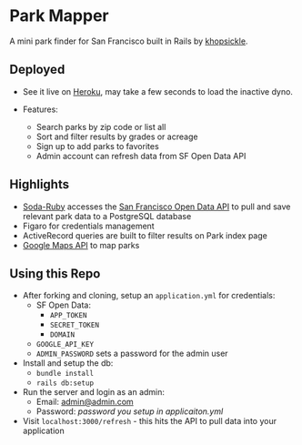 # Park Mapper

A mini park finder for San Francisco built in Rails by [khopsickle](https://github.com/khopsickle/).

## Deployed

- See it live on [Heroku](https://park-mapper.herokuapp.com/), may take a few seconds to load the inactive dyno.

- Features:
  - Search parks by zip code or list all
  - Sort and filter results by grades or acreage
  - Sign up to add parks to favorites
  - Admin account can refresh data from SF Open Data API

## Highlights

- [Soda-Ruby](https://github.com/socrata/soda-ruby) accesses the [San Francisco Open Data API](https://data.sfgov.org) to pull and save relevant park data to a PostgreSQL database
- Figaro for credentials management
- ActiveRecord queries are built to filter results on Park index page
- [Google Maps API](https://developers.google.com/maps/) to map parks

## Using this Repo

- After forking and cloning, setup an `application.yml` for credentials:
  - SF Open Data:
    - `APP_TOKEN`
    - `SECRET_TOKEN`
    - `DOMAIN`
  - `GOOGLE_API_KEY`
  - `ADMIN_PASSWORD` sets a password for the admin user
- Install and setup the db:
  - `bundle install`
  - `rails db:setup`
- Run the server and login as an admin:
  - Email: admin@admin.com
  - Password: *password you setup in applicaiton.yml*
- Visit `localhost:3000/refresh` - this hits the API to pull data into your application
